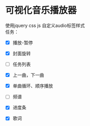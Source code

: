 # 可视化音乐播放器
使用jquery css js 自定义audio标签样式<br>
任务：<br>
- [x] 播放-暂停 <br>
- [x] 封面旋转 <br>
- [ ] 任务列表<br>
- [x] 上一曲，下一曲 <br>
- [x] 单曲循环、顺序播放<br>
- [ ] 频谱<br>
- [x] 进度条<br>
- [x] 歌词<br>


